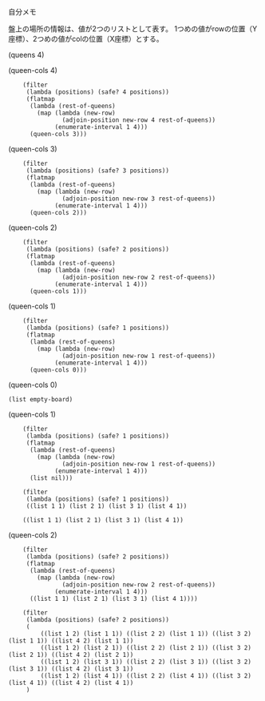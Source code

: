 自分メモ


盤上の場所の情報は、値が2つのリストとして表す。
1つめの値がrowの位置（Y座標）、2つめの値がcolの位置（X座標）とする。


(queens 4)

(queen-cols 4)

        (filter
         (lambda (positions) (safe? 4 positions))
         (flatmap
          (lambda (rest-of-queens)
            (map (lambda (new-row)
                   (adjoin-position new-row 4 rest-of-queens))
                 (enumerate-interval 1 4)))
          (queen-cols 3)))

(queen-cols 3)

        (filter
         (lambda (positions) (safe? 3 positions))
         (flatmap
          (lambda (rest-of-queens)
            (map (lambda (new-row)
                   (adjoin-position new-row 3 rest-of-queens))
                 (enumerate-interval 1 4)))
          (queen-cols 2)))

(queen-cols 2)

        (filter
         (lambda (positions) (safe? 2 positions))
         (flatmap
          (lambda (rest-of-queens)
            (map (lambda (new-row)
                   (adjoin-position new-row 2 rest-of-queens))
                 (enumerate-interval 1 4)))
          (queen-cols 1)))

(queen-cols 1)

        (filter
         (lambda (positions) (safe? 1 positions))
         (flatmap
          (lambda (rest-of-queens)
            (map (lambda (new-row)
                   (adjoin-position new-row 1 rest-of-queens))
                 (enumerate-interval 1 4)))
          (queen-cols 0)))

(queen-cols 0)

    (list empty-board)

(queen-cols 1)

        (filter
         (lambda (positions) (safe? 1 positions))
         (flatmap
          (lambda (rest-of-queens)
            (map (lambda (new-row)
                   (adjoin-position new-row 1 rest-of-queens))
                 (enumerate-interval 1 4)))
          (list nil)))

        (filter
         (lambda (positions) (safe? 1 positions))
         ((list 1 1) (list 2 1) (list 3 1) (list 4 1))

        ((list 1 1) (list 2 1) (list 3 1) (list 4 1))

(queen-cols 2)

        (filter
         (lambda (positions) (safe? 2 positions))
         (flatmap
          (lambda (rest-of-queens)
            (map (lambda (new-row)
                   (adjoin-position new-row 2 rest-of-queens))
                 (enumerate-interval 1 4)))
          ((list 1 1) (list 2 1) (list 3 1) (list 4 1))))

        (filter
         (lambda (positions) (safe? 2 positions))
         (
             ((list 1 2) (list 1 1)) ((list 2 2) (list 1 1)) ((list 3 2) (list 1 1)) ((list 4 2) (list 1 1))
             ((list 1 2) (list 2 1)) ((list 2 2) (list 2 1)) ((list 3 2) (list 2 1)) ((list 4 2) (list 2 1))
             ((list 1 2) (list 3 1)) ((list 2 2) (list 3 1)) ((list 3 2) (list 3 1)) ((list 4 2) (list 3 1))
             ((list 1 2) (list 4 1)) ((list 2 2) (list 4 1)) ((list 3 2) (list 4 1)) ((list 4 2) (list 4 1))
         )

